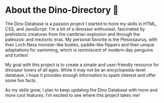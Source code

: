 # About the Dino-Directory 🦕

The Dino Database is a passion project I started to hone my skills in HTML, CSS, and JavaScript. I'm a bit of a dinosaur enthusiast, fascinated by prehistoric creatures from the cambrian explosion and through the paleozoic and mezionic eras. My personal favorite is the Plesiosaurus, with their Loch Ness monster-like bodies, paddle-like flippers and their unique adaptations for swimming, which is reminiscent of modern-day penguins and turtles!

My goal with this project is to create a simple and user-friendly resource for dinosaur lovers of all ages. While it may not be an encyclopedia-level database, I hope it provides enough information to spark interest and offer some fun facts.

As my skills grow, I plan to keep updating the Dino Database with more and more cool features. I'm excited to see where this project takes me!
